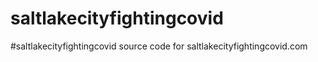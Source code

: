 # saltlakecityfightingcovid
#saltlakecityfightingcovid source code for saltlakecityfightingcovid.com 
